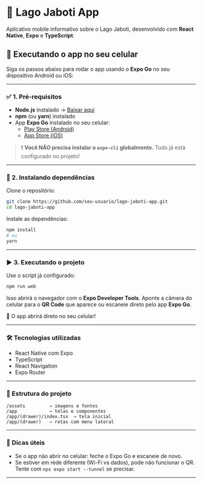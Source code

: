 
# 🌊 Lago Jaboti App

Aplicativo mobile informativo sobre o Lago Jaboti, desenvolvido com **React Native**, **Expo** e **TypeScript**.

## 📱 Executando o app no seu celular

Siga os passos abaixo para rodar o app usando o **Expo Go** no seu dispositivo Android ou iOS:

---

### ✅ 1. Pré-requisitos

- **Node.js** instalado → [Baixar aqui](https://nodejs.org/)
- **npm** (ou **yarn**) instalado
- App **Expo Go** instalado no seu celular:
  - [Play Store (Android)](https://play.google.com/store/apps/details?id=host.exp.exponent)
  - [App Store (iOS)](https://apps.apple.com/app/expo-go/id982107779)

> ❗ **Você NÃO precisa instalar o `expo-cli` globalmente.** Tudo já está configurado no projeto!

---

### 🚀 2. Instalando dependências

Clone o repositório:

```bash
git clone https://github.com/seu-usuario/lago-jaboti-app.git
cd lago-jaboti-app
```

Instale as dependências:

```bash
npm install
# ou
yarn
```

---

### ▶️ 3. Executando o projeto

Use o script já configurado:

```bash
npm run web
```

Isso abrirá o navegador com o **Expo Developer Tools**. Aponte a câmera do celular para o **QR Code** que aparece ou escaneie direto pelo app **Expo Go**.

🎉 O app abrirá direto no seu celular!

---

### 🛠️ Tecnologias utilizadas

- React Native com Expo
- TypeScript
- React Navigation
- Expo Router

---

### 📂 Estrutura do projeto

```
/assets         → imagens e fontes
/app            → telas e componentes
/app/(drawer)/index.tsx  → tela inicial
/app/(drawer)   → rotas com menu lateral
```

---

### 🧼 Dicas úteis

- Se o app não abrir no celular: feche o Expo Go e escaneie de novo.
- Se estiver em rede diferente (Wi-Fi vs dados), pode não funcionar o QR. Tente com `npx expo start --tunnel` se precisar.

---
